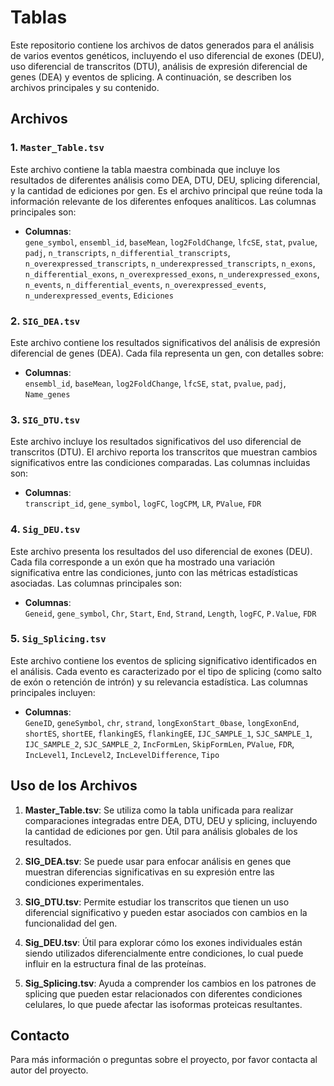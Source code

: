 
# Tablas

Este repositorio contiene los archivos de datos generados para el análisis de varios eventos genéticos, incluyendo el uso diferencial de exones (DEU), uso diferencial de transcritos (DTU), análisis de expresión diferencial de genes (DEA) y eventos de splicing. A continuación, se describen los archivos principales y su contenido.

## Archivos

### 1. `Master_Table.tsv`
Este archivo contiene la tabla maestra combinada que incluye los resultados de diferentes análisis como DEA, DTU, DEU, splicing diferencial, y la cantidad de ediciones por gen. Es el archivo principal que reúne toda la información relevante de los diferentes enfoques analíticos. Las columnas principales son:

- **Columnas**:  
  `gene_symbol`, `ensembl_id`, `baseMean`, `log2FoldChange`, `lfcSE`, `stat`, `pvalue`, `padj`, `n_transcripts`, `n_differential_transcripts`, `n_overexpressed_transcripts`, `n_underexpressed_transcripts`, `n_exons`, `n_differential_exons`, `n_overexpressed_exons`, `n_underexpressed_exons`, `n_events`, `n_differential_events`, `n_overexpressed_events`, `n_underexpressed_events`, `Ediciones`

### 2. `SIG_DEA.tsv`
Este archivo contiene los resultados significativos del análisis de expresión diferencial de genes (DEA). Cada fila representa un gen, con detalles sobre:

- **Columnas**:  
  `ensembl_id`, `baseMean`, `log2FoldChange`, `lfcSE`, `stat`, `pvalue`, `padj`, `Name_genes`

### 3. `SIG_DTU.tsv`
Este archivo incluye los resultados significativos del uso diferencial de transcritos (DTU). El archivo reporta los transcritos que muestran cambios significativos entre las condiciones comparadas. Las columnas incluidas son:

- **Columnas**:  
  `transcript_id`, `gene_symbol`, `logFC`, `logCPM`, `LR`, `PValue`, `FDR`

### 4. `Sig_DEU.tsv`
Este archivo presenta los resultados del uso diferencial de exones (DEU). Cada fila corresponde a un exón que ha mostrado una variación significativa entre las condiciones, junto con las métricas estadísticas asociadas. Las columnas principales son:

- **Columnas**:  
  `Geneid`, `gene_symbol`, `Chr`, `Start`, `End`, `Strand`, `Length`, `logFC`, `P.Value`, `FDR`

### 5. `Sig_Splicing.tsv`
Este archivo contiene los eventos de splicing significativo identificados en el análisis. Cada evento es caracterizado por el tipo de splicing (como salto de exón o retención de intrón) y su relevancia estadística. Las columnas principales incluyen:

- **Columnas**:  
  `GeneID`, `geneSymbol`, `chr`, `strand`, `longExonStart_0base`, `longExonEnd`, `shortES`, `shortEE`, `flankingES`, `flankingEE`, `IJC_SAMPLE_1`, `SJC_SAMPLE_1`, `IJC_SAMPLE_2`, `SJC_SAMPLE_2`, `IncFormLen`, `SkipFormLen`, `PValue`, `FDR`, `IncLevel1`, `IncLevel2`, `IncLevelDifference`, `Tipo`

## Uso de los Archivos

1. **Master_Table.tsv**: Se utiliza como la tabla unificada para realizar comparaciones integradas entre DEA, DTU, DEU y splicing, incluyendo la cantidad de ediciones por gen. Útil para análisis globales de los resultados.
   
2. **SIG_DEA.tsv**: Se puede usar para enfocar análisis en genes que muestran diferencias significativas en su expresión entre las condiciones experimentales.

3. **SIG_DTU.tsv**: Permite estudiar los transcritos que tienen un uso diferencial significativo y pueden estar asociados con cambios en la funcionalidad del gen.

4. **Sig_DEU.tsv**: Útil para explorar cómo los exones individuales están siendo utilizados diferencialmente entre condiciones, lo cual puede influir en la estructura final de las proteínas.

5. **Sig_Splicing.tsv**: Ayuda a comprender los cambios en los patrones de splicing que pueden estar relacionados con diferentes condiciones celulares, lo que puede afectar las isoformas proteicas resultantes.

## Contacto
Para más información o preguntas sobre el proyecto, por favor contacta al autor del proyecto.
